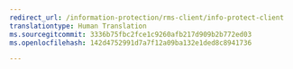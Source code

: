 ```yaml
---
redirect_url: /information-protection/rms-client/info-protect-client
translationtype: Human Translation
ms.sourcegitcommit: 3336b75fbc2fce1c9260afb217d909b2b772ed03
ms.openlocfilehash: 142d4752991d7a7f12a09ba132e1ded8c8941736

---
```




<!--HONumber=Sep16_HO4-->


